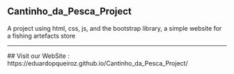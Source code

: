 ## Cantinho_da_Pesca_Project
A project using html, css, js, and the bootstrap library, a simple website for a fishing artefacts store
<hr>
## Visit our WebSite : https://eduardopqueiroz.github.io/Cantinho_da_Pesca_Project/
